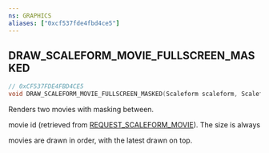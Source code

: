 ```yaml
---
ns: GRAPHICS
aliases: ["0xcf537fde4fbd4ce5"]
---
```

## DRAW_SCALEFORM_MOVIE_FULLSCREEN_MASKED

```c
// 0xCF537FDE4FBD4CE5
void DRAW_SCALEFORM_MOVIE_FULLSCREEN_MASKED(Scaleform scaleform, Scaleform scaleform, int R, int G, int B, int A);
```

Renders two movies with masking between.

movie id (retrieved from [REQUEST_SCALEFORM_MOVIE](#_0x11FE353CF9733E6F)). The size is always

movies are drawn in order, with the latest drawn on top.

